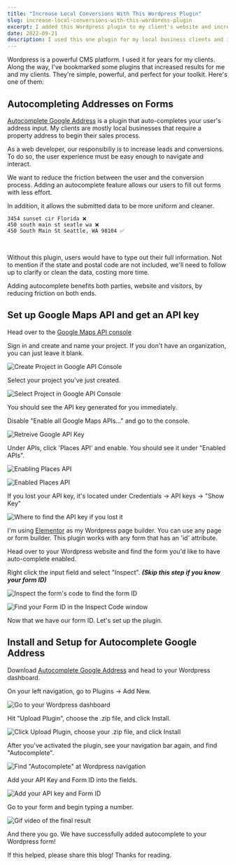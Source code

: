 ```yaml
---
title: "Increase Local Conversions With This Wordpress Plugin"
slug: increase-local-conversions-with-this-wordoress-plugin
excerpt: I added this Wordpress plugin to my client's website and increased conversions by 30%.
date: 2022-09-21
description: I used this one plugin for my local business clients and increased conversions! Powerful and super easy to set up. 
---
```


Wordpress is a powerful CMS platform. I used it for years for my clients. Along the way, I've bookmarked some plugins that increased results for me and my clients. They're simple, powerful, and perfect for your toolkit. Here's one of them:

## Autocompleting Addresses on Forms

[Autocomplete Google Address](https://wordpress.org/plugins/autocomplete-google-address/) is a plugin that auto-completes your user's address input. My clients are mostly local businesses that require a property address to begin their sales process.

As a web developer, our responsibiliy is to increase leads and conversions. To do so, the user experience must be easy enough to navigate and interact. 

We want to reduce the friction between the user and the conversion process. Adding an autocomplete feature allows our users to fill out  forms with less effort. 

In addition, it allows the submitted data to be more uniform and cleaner.

```
3454 sunset cir Florida ❌
450 south main st seatle wa ❌
450 South Main St Seattle, WA 98104 ✅
```
<br>  

Without this plugin, users would have to type out their full information. Not to mention if the state and postal code are not included, we'll need to follow up to clarify or clean the data, costing more time.

Adding autocomplete benefits both parties, website and visitors, by reducing friction on both ends.

## Set up Google Maps API and get an API key

Head over to the [Google Maps API console](https://console.cloud.google.com/project/_/google/maps-apis/credentials)

Sign in and create and name your project. If you don't have an organization, you can just leave it blank.

![Create Project in Google API Console](/assets/images/increase-conversions-auto-complete/create-google-console-project.png "Create Project in Google API Console")

Select your project you've just created.

![Select Project in Google API Console](/assets/images/increase-conversions-auto-complete/select-project.png "Select Project in Google API Console")

You should see the API key generated for you immediately. 

Disable "Enable all Google Maps APIs..." and go to the console.

![Retreive Google API Key](/assets/images/increase-conversions-auto-complete/google-api-key.png "Retreive Google API Key")

Under APIs, click 'Places API' and enable. You should see it under "Enabled APIs".

![Enabling Places API](/assets/images/increase-conversions-auto-complete/finding-places-api.png "Enabling Places API")

![Enabled Places API](/assets/images/increase-conversions-auto-complete/places-api-enabled.png "Enabled Places API")

If you lost your API key, it's located under Credentials -> API keys -> "Show Key"

![Where to find the API key if you lost it](/assets/images/increase-conversions-auto-complete/show-api-key.png "Where to find the API key if you lost it")

I'm using [Elementor](https://be.elementor.com/visit/?bta=13962&brand=elementor) as my Wordpress page builder. You can use any page or form builder. This plugin works with any form that has an 'id' attribute.

Head over to your Wordpress website and find the form you'd like to have auto-complete enabled.

Right click the input field and select "Inspect". ***(Skip this step if you know your form ID)*** 

![Inspect the form's code to find the form ID](/assets/images/increase-conversions-auto-complete/inspect-form.png "Inspect the form's code to find the form ID")

![Find your Form ID in the Inspect Code window](/assets/images/increase-conversions-auto-complete/finding-form-id.png "Find your Form ID in the Inspect Code window")

Now that we have our form ID. Let's set up the plugin.

## Install and Setup for Autocomplete Google Address

Download [Autocomplete Google Address](https://downloads.wordpress.org/plugin/autocomplete-google-address.zip) and head to your Wordpress dashboard.

On your left navigation, go to Plugins -> Add New.

![Go to your Wordpress dashboard](/assets/images/increase-conversions-auto-complete/wordpress-plugin.png "Go to your Wordpress dashboard")

Hit "Upload Plugin", choose the .zip file, and click Install.

![Click Upload Plugin, choose your .zip file, and click Install](/assets/images/increase-conversions-auto-complete/installing-plugin.png "Click Upload Plugin, choose your .zip file, and click Install")

After you've activated the plugin, see your navigation bar again, and find "Autocomplete".

![Find "Autocomplete" at Wordpress navigation](/assets/images/increase-conversions-auto-complete/finding-autocomplete.png "Find 'Autocomplete' at Wordpress navigation")

Add your API Key and Form ID into the fields.

![Add your API key and Form ID](/assets/images/increase-conversions-auto-complete/adding-api-key-id.png "Add your API key and Form ID")

Go to your form and begin typing a number.

![Gif video of the final result](/assets/images/increase-conversions-auto-complete/autocomplete-result.gif "Gif video of the final result")

And there you go. We have successfully added autocomplete to your Wordpress form!

If this helped, please share this blog! Thanks for reading.
